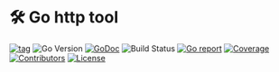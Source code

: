 # 🛠️ Go http tool
[![tag](https://img.shields.io/github/tag/ahuigo/gohttptool.svg)](https://github.com/ahuigo/gohttptool/tags)
![Go Version](https://img.shields.io/badge/Go-%3E%3D%201.21-%23007d9c)
[![GoDoc](https://godoc.org/github.com/ahuigo/gohttptool?status.svg)](https://pkg.go.dev/github.com/ahuigo/gohttptool)
![Build Status](https://github.com/ahuigo/gohttptool/actions/workflows/test.yml/badge.svg)
[![Go report](https://goreportcard.com/badge/github.com/ahuigo/gohttptool)](https://goreportcard.com/report/github.com/ahuigo/gohttptool)
[![Coverage](https://img.shields.io/codecov/c/github/ahuigo/gohttptool)](https://codecov.io/gh/ahuigo/gohttptool)
[![Contributors](https://img.shields.io/github/contributors/ahuigo/gohttptool)](https://github.com/ahuigo/gohttptool/graphs/contributors)
[![License](https://img.shields.io/github/license/ahuigo/gohttptool)](./LICENSE)

